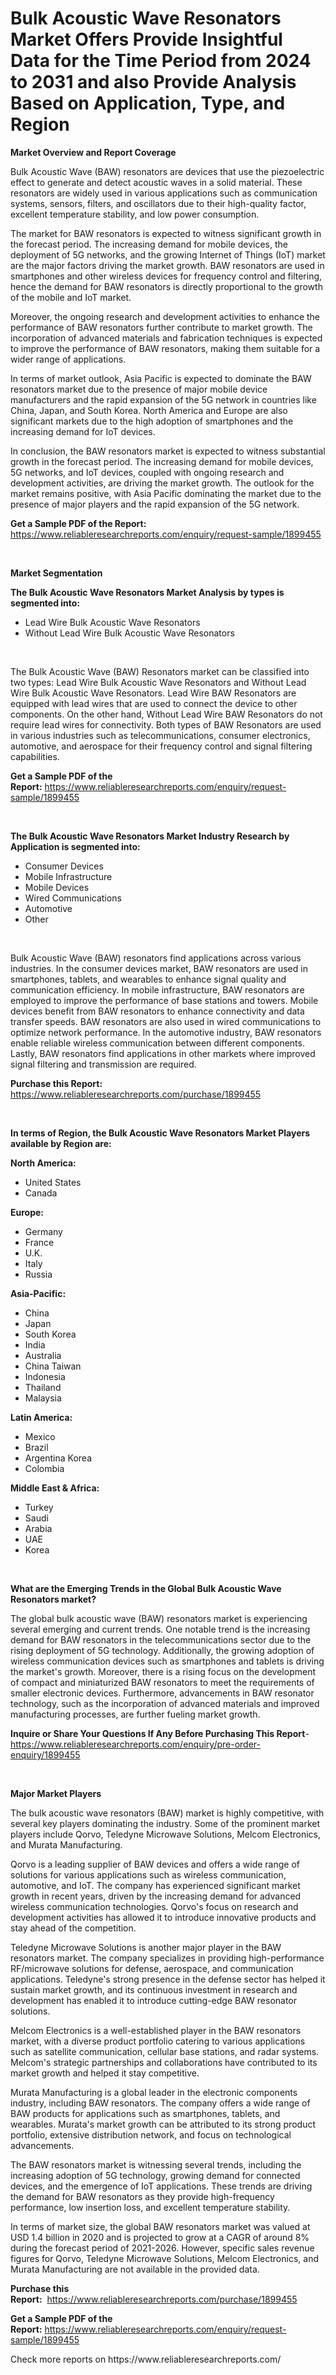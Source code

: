 <p><h1>Bulk Acoustic Wave Resonators Market Offers Provide Insightful Data for the Time Period from 2024 to 2031 and also Provide Analysis Based on Application, Type, and Region</h1></p><p><strong>Market Overview and Report Coverage</strong></p>
<p><p>Bulk Acoustic Wave (BAW) resonators are devices that use the piezoelectric effect to generate and detect acoustic waves in a solid material. These resonators are widely used in various applications such as communication systems, sensors, filters, and oscillators due to their high-quality factor, excellent temperature stability, and low power consumption.</p><p>The market for BAW resonators is expected to witness significant growth in the forecast period. The increasing demand for mobile devices, the deployment of 5G networks, and the growing Internet of Things (IoT) market are the major factors driving the market growth. BAW resonators are used in smartphones and other wireless devices for frequency control and filtering, hence the demand for BAW resonators is directly proportional to the growth of the mobile and IoT market.</p><p>Moreover, the ongoing research and development activities to enhance the performance of BAW resonators further contribute to market growth. The incorporation of advanced materials and fabrication techniques is expected to improve the performance of BAW resonators, making them suitable for a wider range of applications.</p><p>In terms of market outlook, Asia Pacific is expected to dominate the BAW resonators market due to the presence of major mobile device manufacturers and the rapid expansion of the 5G network in countries like China, Japan, and South Korea. North America and Europe are also significant markets due to the high adoption of smartphones and the increasing demand for IoT devices.</p><p>In conclusion, the BAW resonators market is expected to witness substantial growth in the forecast period. The increasing demand for mobile devices, 5G networks, and IoT devices, coupled with ongoing research and development activities, are driving the market growth. The outlook for the market remains positive, with Asia Pacific dominating the market due to the presence of major players and the rapid expansion of the 5G network.</p></p>
<p><strong>Get a Sample PDF of the Report:</strong> <a href="https://www.reliableresearchreports.com/enquiry/request-sample/1899455">https://www.reliableresearchreports.com/enquiry/request-sample/1899455</a></p>
<p>&nbsp;</p>
<p><strong>Market Segmentation</strong></p>
<p><strong>The Bulk Acoustic Wave Resonators Market Analysis by types is segmented into:</strong></p>
<p><ul><li>Lead Wire Bulk Acoustic Wave Resonators</li><li>Without Lead Wire Bulk Acoustic Wave Resonators</li></ul></p>
<p>&nbsp;</p>
<p><p>The Bulk Acoustic Wave (BAW) Resonators market can be classified into two types: Lead Wire Bulk Acoustic Wave Resonators and Without Lead Wire Bulk Acoustic Wave Resonators. Lead Wire BAW Resonators are equipped with lead wires that are used to connect the device to other components. On the other hand, Without Lead Wire BAW Resonators do not require lead wires for connectivity. Both types of BAW Resonators are used in various industries such as telecommunications, consumer electronics, automotive, and aerospace for their frequency control and signal filtering capabilities.</p></p>
<p><strong>Get a Sample PDF of the Report:</strong>&nbsp;<a href="https://www.reliableresearchreports.com/enquiry/request-sample/1899455">https://www.reliableresearchreports.com/enquiry/request-sample/1899455</a></p>
<p>&nbsp;</p>
<p><strong>The Bulk Acoustic Wave Resonators Market Industry Research by Application is segmented into:</strong></p>
<p><ul><li>Consumer Devices</li><li>Mobile Infrastructure</li><li>Mobile Devices</li><li>Wired Communications</li><li>Automotive</li><li>Other</li></ul></p>
<p>&nbsp;</p>
<p><p>Bulk Acoustic Wave (BAW) resonators find applications across various industries. In the consumer devices market, BAW resonators are used in smartphones, tablets, and wearables to enhance signal quality and communication efficiency. In mobile infrastructure, BAW resonators are employed to improve the performance of base stations and towers. Mobile devices benefit from BAW resonators to enhance connectivity and data transfer speeds. BAW resonators are also used in wired communications to optimize network performance. In the automotive industry, BAW resonators enable reliable wireless communication between different components. Lastly, BAW resonators find applications in other markets where improved signal filtering and transmission are required.</p></p>
<p><strong>Purchase this Report:</strong>&nbsp; <a href="https://www.reliableresearchreports.com/purchase/1899455">https://www.reliableresearchreports.com/purchase/1899455</a></p>
<p>&nbsp;</p>
<p><strong>In terms of Region, the Bulk Acoustic Wave Resonators Market Players available by Region are:</strong></p>
<p>
    <p> <strong> North America: </strong>
        <ul>
            <li>United States</li>
            <li>Canada</li>
        </ul>
        </p> 
    <p> <strong> Europe: </strong>
        <ul>
            <li>Germany</li>
            <li>France</li>
            <li>U.K.</li>
            <li>Italy</li>
            <li>Russia</li>
        </ul>
        </p> 
    <p> <strong> Asia-Pacific: </strong>
        <ul>
            <li>China</li>
            <li>Japan</li>
            <li>South Korea</li>
            <li>India</li>
            <li>Australia</li>
            <li>China Taiwan</li>
            <li>Indonesia</li>
            <li>Thailand</li>
            <li>Malaysia</li>
        </ul>
        </p> 
    <p> <strong> Latin America: </strong>
        <ul>
            <li>Mexico</li>
            <li>Brazil</li>
            <li>Argentina Korea</li>
            <li>Colombia</li>
        </ul>
        </p> 
    <p> <strong> Middle East & Africa: </strong>
        <ul>
            <li>Turkey</li>
            <li>Saudi</li>
            <li>Arabia</li>
            <li>UAE</li>
            <li>Korea</li>
        </ul>
    </p>
    </p>
<p>&nbsp;</p>
<p><strong>What are the Emerging Trends in the Global Bulk Acoustic Wave Resonators market?</strong></p>
<p><p>The global bulk acoustic wave (BAW) resonators market is experiencing several emerging and current trends. One notable trend is the increasing demand for BAW resonators in the telecommunications sector due to the rising deployment of 5G technology. Additionally, the growing adoption of wireless communication devices such as smartphones and tablets is driving the market's growth. Moreover, there is a rising focus on the development of compact and miniaturized BAW resonators to meet the requirements of smaller electronic devices. Furthermore, advancements in BAW resonator technology, such as the incorporation of advanced materials and improved manufacturing processes, are further fueling market growth.</p></p>
<p><strong>Inquire or Share Your Questions If Any Before Purchasing This Report</strong>- <a href="https://www.reliableresearchreports.com/enquiry/pre-order-enquiry/1899455">https://www.reliableresearchreports.com/enquiry/pre-order-enquiry/1899455</a></p>
<p>&nbsp;</p>
<p><strong>Major Market Players</strong></p>
<p><p>The bulk acoustic wave resonators (BAW) market is highly competitive, with several key players dominating the industry. Some of the prominent market players include Qorvo, Teledyne Microwave Solutions, Melcom Electronics, and Murata Manufacturing.</p><p>Qorvo is a leading supplier of BAW devices and offers a wide range of solutions for various applications such as wireless communication, automotive, and IoT. The company has experienced significant market growth in recent years, driven by the increasing demand for advanced wireless communication technologies. Qorvo's focus on research and development activities has allowed it to introduce innovative products and stay ahead of the competition.</p><p>Teledyne Microwave Solutions is another major player in the BAW resonators market. The company specializes in providing high-performance RF/microwave solutions for defense, aerospace, and communication applications. Teledyne's strong presence in the defense sector has helped it sustain market growth, and its continuous investment in research and development has enabled it to introduce cutting-edge BAW resonator solutions.</p><p>Melcom Electronics is a well-established player in the BAW resonators market, with a diverse product portfolio catering to various applications such as satellite communication, cellular base stations, and radar systems. Melcom's strategic partnerships and collaborations have contributed to its market growth and helped it stay competitive.</p><p>Murata Manufacturing is a global leader in the electronic components industry, including BAW resonators. The company offers a wide range of BAW products for applications such as smartphones, tablets, and wearables. Murata's market growth can be attributed to its strong product portfolio, extensive distribution network, and focus on technological advancements.</p><p>The BAW resonators market is witnessing several trends, including the increasing adoption of 5G technology, growing demand for connected devices, and the emergence of IoT applications. These trends are driving the demand for BAW resonators as they provide high-frequency performance, low insertion loss, and excellent temperature stability.</p><p>In terms of market size, the global BAW resonators market was valued at USD 1.4 billion in 2020 and is projected to grow at a CAGR of around 8% during the forecast period of 2021-2026. However, specific sales revenue figures for Qorvo, Teledyne Microwave Solutions, Melcom Electronics, and Murata Manufacturing are not available in the provided data.</p></p>
<p><strong>Purchase this Report:</strong>&nbsp;&nbsp;<a href="https://www.reliableresearchreports.com/purchase/1899455">https://www.reliableresearchreports.com/purchase/1899455</a></p>
<p></p>
<p><strong>Get a Sample PDF of the Report:</strong>&nbsp;<a href="https://www.reliableresearchreports.com/enquiry/request-sample/1899455">https://www.reliableresearchreports.com/enquiry/request-sample/1899455</a></p>
<p>Check more reports on https://www.reliableresearchreports.com/</p>